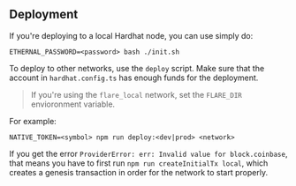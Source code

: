 ## Deployment

If you're deploying to a local Hardhat node, you can use simply do:

```
ETHERNAL_PASSWORD=<password> bash ./init.sh
```

To deploy to other networks, use the `deploy` script. Make sure that the account in `hardhat.config.ts` has enough funds for the deployment.

> If you're using the `flare_local` network, set the `FLARE_DIR` envioronment variable.

For example:

```
NATIVE_TOKEN=<symbol> npm run deploy:<dev|prod> <network>
```

If you get the error `ProviderError: err: Invalid value for block.coinbase`, that means you have to first run `npm run createInitialTx local`, which creates a genesis transaction in order for the network to start properly.
